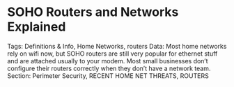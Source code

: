 # SOHO Routers and Networks Explained

Tags: Definitions & Info, Home Networks, routers
Data: Most home networks rely on wifi now, but SOHO routers are still very popular for ethernet stuff and are attached usually to your modem. Most small businesses don’t configure their routers correctly when they don’t have a network team.
Section: Perimeter Security, RECENT HOME NET THREATS, ROUTERS